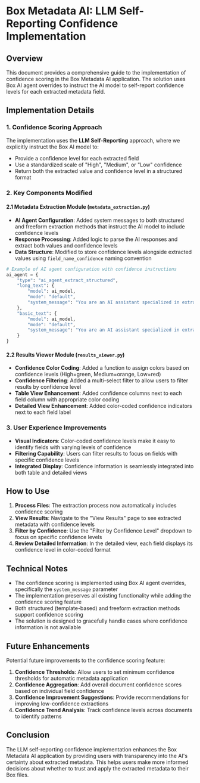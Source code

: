 # Box Metadata AI: LLM Self-Reporting Confidence Implementation

## Overview

This document provides a comprehensive guide to the implementation of confidence scoring in the Box Metadata AI application. The solution uses Box AI agent overrides to instruct the AI model to self-report confidence levels for each extracted metadata field.

## Implementation Details

### 1. Confidence Scoring Approach

The implementation uses the **LLM Self-Reporting** approach, where we explicitly instruct the Box AI model to:
- Provide a confidence level for each extracted field
- Use a standardized scale of "High", "Medium", or "Low" confidence
- Return both the extracted value and confidence level in a structured format

### 2. Key Components Modified

#### 2.1 Metadata Extraction Module (`metadata_extraction.py`)

- **AI Agent Configuration**: Added system messages to both structured and freeform extraction methods that instruct the AI model to include confidence levels
- **Response Processing**: Added logic to parse the AI responses and extract both values and confidence levels
- **Data Structure**: Modified to store confidence levels alongside extracted values using `field_name_confidence` naming convention

```python
# Example of AI agent configuration with confidence instructions
ai_agent = {
    "type": "ai_agent_extract_structured",
    "long_text": {
        "model": ai_model,
        "mode": "default",
        "system_message": "You are an AI assistant specialized in extracting metadata from documents based on provided field definitions. For each field, analyze the document content and extract the corresponding value. CRITICALLY IMPORTANT: Respond for EACH field with a JSON object containing two keys: 1. \"value\": The extracted metadata value as a string. 2. \"confidence\": Your confidence level for this specific extraction, chosen from ONLY these three options: \"High\", \"Medium\", or \"Low\". Base your confidence on how certain you are about the extracted value given the document content and field definition. Example Response for a field: {\"value\": \"INV-12345\", \"confidence\": \"High\"}"
    },
    "basic_text": {
        "model": ai_model,
        "mode": "default",
        "system_message": "You are an AI assistant specialized in extracting metadata from documents based on provided field definitions. For each field, analyze the document content and extract the corresponding value. CRITICALLY IMPORTANT: Respond for EACH field with a JSON object containing two keys: 1. \"value\": The extracted metadata value as a string. 2. \"confidence\": Your confidence level for this specific extraction, chosen from ONLY these three options: \"High\", \"Medium\", or \"Low\". Base your confidence on how certain you are about the extracted value given the document content and field definition. Example Response for a field: {\"value\": \"INV-12345\", \"confidence\": \"High\"}"
    }
}
```

#### 2.2 Results Viewer Module (`results_viewer.py`)

- **Confidence Color Coding**: Added a function to assign colors based on confidence levels (High=green, Medium=orange, Low=red)
- **Confidence Filtering**: Added a multi-select filter to allow users to filter results by confidence level
- **Table View Enhancement**: Added confidence columns next to each field column with appropriate color coding
- **Detailed View Enhancement**: Added color-coded confidence indicators next to each field label

### 3. User Experience Improvements

- **Visual Indicators**: Color-coded confidence levels make it easy to identify fields with varying levels of confidence
- **Filtering Capability**: Users can filter results to focus on fields with specific confidence levels
- **Integrated Display**: Confidence information is seamlessly integrated into both table and detailed views

## How to Use

1. **Process Files**: The extraction process now automatically includes confidence scoring
2. **View Results**: Navigate to the "View Results" page to see extracted metadata with confidence levels
3. **Filter by Confidence**: Use the "Filter by Confidence Level" dropdown to focus on specific confidence levels
4. **Review Detailed Information**: In the detailed view, each field displays its confidence level in color-coded format

## Technical Notes

- The confidence scoring is implemented using Box AI agent overrides, specifically the `system_message` parameter
- The implementation preserves all existing functionality while adding the confidence scoring feature
- Both structured (template-based) and freeform extraction methods support confidence scoring
- The solution is designed to gracefully handle cases where confidence information is not available

## Future Enhancements

Potential future improvements to the confidence scoring feature:

1. **Confidence Thresholds**: Allow users to set minimum confidence thresholds for automatic metadata application
2. **Confidence Aggregation**: Add overall document confidence scores based on individual field confidence
3. **Confidence Improvement Suggestions**: Provide recommendations for improving low-confidence extractions
4. **Confidence Trend Analysis**: Track confidence levels across documents to identify patterns

## Conclusion

The LLM self-reporting confidence implementation enhances the Box Metadata AI application by providing users with transparency into the AI's certainty about extracted metadata. This helps users make more informed decisions about whether to trust and apply the extracted metadata to their Box files.
